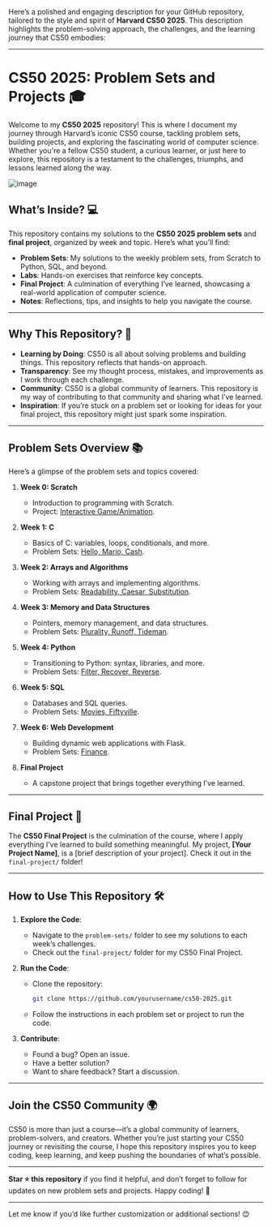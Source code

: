 Here’s a polished and engaging description for your GitHub repository, tailored to the style and spirit of **Harvard CS50 2025**. This description highlights the problem-solving approach, the challenges, and the learning journey that CS50 embodies:

---

# **CS50 2025: Problem Sets and Projects** 🎓

Welcome to my **CS50 2025** repository! This is where I document my journey through Harvard’s iconic CS50 course, tackling problem sets, building projects, and exploring the fascinating world of computer science. Whether you're a fellow CS50 student, a curious learner, or just here to explore, this repository is a testament to the challenges, triumphs, and lessons learned along the way.

![image](https://github.com/user-attachments/assets/4c098a81-269a-4eea-9685-872f0b917753)


## **What’s Inside?** 💻

This repository contains my solutions to the **CS50 2025 problem sets** and **final project**, organized by week and topic. Here’s what you’ll find:

- **Problem Sets**: My solutions to the weekly problem sets, from Scratch to Python, SQL, and beyond.
- **Labs**: Hands-on exercises that reinforce key concepts.
- **Final Project**: A culmination of everything I’ve learned, showcasing a real-world application of computer science.
- **Notes**: Reflections, tips, and insights to help you navigate the course.

---

## **Why This Repository?** 🌟

- **Learning by Doing**: CS50 is all about solving problems and building things. This repository reflects that hands-on approach.
- **Transparency**: See my thought process, mistakes, and improvements as I work through each challenge.
- **Community**: CS50 is a global community of learners. This repository is my way of contributing to that community and sharing what I’ve learned.
- **Inspiration**: If you’re stuck on a problem set or looking for ideas for your final project, this repository might just spark some inspiration.

---

## **Problem Sets Overview** 📚

Here’s a glimpse of the problem sets and topics covered:

1. **Week 0: Scratch**  
   - Introduction to programming with Scratch.  
   - Project: [Interactive Game/Animation](#).

2. **Week 1: C**  
   - Basics of C: variables, loops, conditionals, and more.  
   - Problem Sets: [Hello, Mario, Cash](#).

3. **Week 2: Arrays and Algorithms**  
   - Working with arrays and implementing algorithms.  
   - Problem Sets: [Readability, Caesar, Substitution](#).

4. **Week 3: Memory and Data Structures**  
   - Pointers, memory management, and data structures.  
   - Problem Sets: [Plurality, Runoff, Tideman](#).

5. **Week 4: Python**  
   - Transitioning to Python: syntax, libraries, and more.  
   - Problem Sets: [Filter, Recover, Reverse](#).

6. **Week 5: SQL**  
   - Databases and SQL queries.  
   - Problem Sets: [Movies, Fiftyville](#).

7. **Week 6: Web Development**  
   - Building dynamic web applications with Flask.  
   - Problem Sets: [Finance](#).

8. **Final Project**  
   - A capstone project that brings together everything I’ve learned.  

---

## **Final Project** 🚀

The **CS50 Final Project** is the culmination of the course, where I apply everything I’ve learned to build something meaningful. My project, **[Your Project Name]**, is a [brief description of your project]. Check it out in the `final-project/` folder!

---

## **How to Use This Repository** 🛠️

1. **Explore the Code**:
   - Navigate to the `problem-sets/` folder to see my solutions to each week’s challenges.
   - Check out the `final-project/` folder for my CS50 Final Project.

2. **Run the Code**:
   - Clone the repository:
     ```bash
     git clone https://github.com/yourusername/cs50-2025.git
     ```
   - Follow the instructions in each problem set or project to run the code.

3. **Contribute**:
   - Found a bug? Open an issue.
   - Have a better solution? 
   - Want to share feedback? Start a discussion.

---

## **Join the CS50 Community** 🌍

CS50 is more than just a course—it’s a global community of learners, problem-solvers, and creators. Whether you’re just starting your CS50 journey or revisiting the course, I hope this repository inspires you to keep coding, keep learning, and keep pushing the boundaries of what’s possible.

---

**Star ⭐ this repository** if you find it helpful, and don’t forget to follow for updates on new problem sets and projects. Happy coding! 🚀

---

Let me know if you’d like further customization or additional sections! 😊
